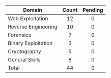 

| Domain              | Count | Pending |
| ------------------- | :---: |  :---:  |
| Web Exploitation    |   12  |    0    |
| Reverse Engineering |   10  |    0    |
| Forensics           |   7   |    0    |
| Binary Exploitation |   3   |    0    |
| Cryptography        |   5   |    0    |
| General Skills      |   8   |    0    |
| Total               |   44  |    0    |
